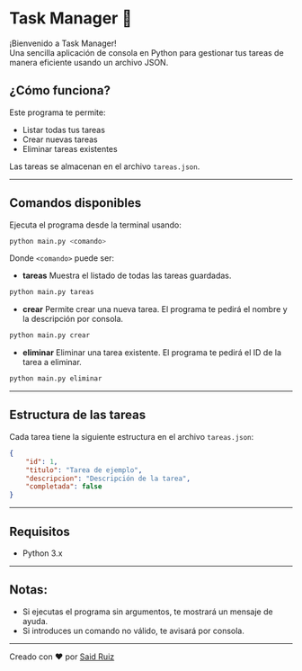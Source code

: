 # Task Manager 📝

¡Bienvenido a Task Manager!  
Una sencilla aplicación de consola en Python para gestionar tus tareas de manera eficiente usando un archivo JSON.

## ¿Cómo funciona?

Este programa te permite:
- Listar todas tus tareas
- Crear nuevas tareas
- Eliminar tareas existentes

Las tareas se almacenan en el archivo `tareas.json`.

---

## Comandos disponibles

Ejecuta el programa desde la terminal usando:

```bash
python main.py <comando>
```

Donde `<comando>` puede ser:

- **tareas**
Muestra el listado de todas las tareas guardadas.
```bash
python main.py tareas
```
- **crear**
Permite crear una nueva tarea. El programa te pedirá el nombre y la descripción por consola.
```bash
python main.py crear
```
- **eliminar**
Eliminar una tarea existente. El programa te pedirá el ID de la tarea a eliminar.
```bash
python main.py eliminar
```

---

## Estructura de las tareas

Cada tarea tiene la siguiente estructura en el archivo `tareas.json`:

```json
{
    "id": 1,
    "titulo": "Tarea de ejemplo",
    "descripcion": "Descripción de la tarea",
    "completada": false
}
```

---

## Requisitos

- Python 3.x

---

## Notas:

- Si ejecutas el programa sin argumentos, te mostrará un mensaje de ayuda.
- Si introduces un comando no válido, te avisará por consola.


---
Creado con ❤️ por [Said Ruiz](https://said-beta.vercel.app)